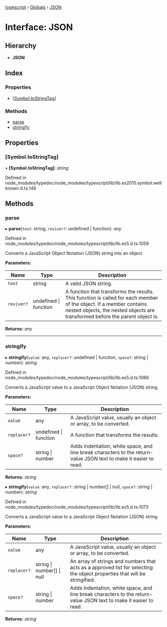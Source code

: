 [typescript](../README.md) › [Globals](../globals.md) › [JSON](json.md)

# Interface: JSON

## Hierarchy

* **JSON**

## Index

### Properties

* [[Symbol.toStringTag]](json.md#[symbol.tostringtag])

### Methods

* [parse](json.md#parse)
* [stringify](json.md#stringify)

## Properties

###  [Symbol.toStringTag]

• **[Symbol.toStringTag]**: *string*

Defined in node_modules/typedoc/node_modules/typescript/lib/lib.es2015.symbol.wellknown.d.ts:146

## Methods

###  parse

▸ **parse**(`text`: string, `reviver?`: undefined | function): *any*

Defined in node_modules/typedoc/node_modules/typescript/lib/lib.es5.d.ts:1059

Converts a JavaScript Object Notation (JSON) string into an object.

**Parameters:**

Name | Type | Description |
------ | ------ | ------ |
`text` | string | A valid JSON string. |
`reviver?` | undefined &#124; function | A function that transforms the results. This function is called for each member of the object. If a member contains nested objects, the nested objects are transformed before the parent object is.  |

**Returns:** *any*

___

###  stringify

▸ **stringify**(`value`: any, `replacer?`: undefined | function, `space?`: string | number): *string*

Defined in node_modules/typedoc/node_modules/typescript/lib/lib.es5.d.ts:1066

Converts a JavaScript value to a JavaScript Object Notation (JSON) string.

**Parameters:**

Name | Type | Description |
------ | ------ | ------ |
`value` | any | A JavaScript value, usually an object or array, to be converted. |
`replacer?` | undefined &#124; function | A function that transforms the results. |
`space?` | string &#124; number | Adds indentation, white space, and line break characters to the return-value JSON text to make it easier to read.  |

**Returns:** *string*

▸ **stringify**(`value`: any, `replacer?`: string | number[] | null, `space?`: string | number): *string*

Defined in node_modules/typedoc/node_modules/typescript/lib/lib.es5.d.ts:1073

Converts a JavaScript value to a JavaScript Object Notation (JSON) string.

**Parameters:**

Name | Type | Description |
------ | ------ | ------ |
`value` | any | A JavaScript value, usually an object or array, to be converted. |
`replacer?` | string &#124; number[] &#124; null | An array of strings and numbers that acts as a approved list for selecting the object properties that will be stringified. |
`space?` | string &#124; number | Adds indentation, white space, and line break characters to the return-value JSON text to make it easier to read.  |

**Returns:** *string*
